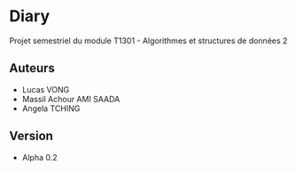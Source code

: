 # Diary

Projet semestriel du module T1301 - Algorithmes et structures de données 2

## Auteurs 

+ Lucas VONG
+ Massil Achour AMI SAADA
+ Angela TCHING

## Version

+ Alpha 0.2
